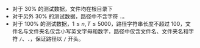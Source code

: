 - 对于 $30\%$ 的测试数据，文件均在根目录下
- 对于另外 $30\%$ 的测试数据，路径中不含字符 `.`。
- 对于 $100\%$ 的测试数据，$1 \le n,T \le 5000$，路径字符串长度不超过 $100$，文件名与文件夹名仅含小写英文字母和数字，路径中仅含文件名、文件夹名和字符 `/`、`.`，保证路径以 `/` 开头。